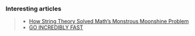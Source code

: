 ### Interesting articles
>- [How String Theory Solved Math’s Monstrous Moonshine Problem](https://www.scientificamerican.com/article/how-string-theory-solved-maths-monstrous-moonshine-problem/?utm_source=pocket-newtab-en-us)
> - [GO INCREDIBLY FAST](https://www.youtube.com/watch?v=RiJFo-kaJBQ)